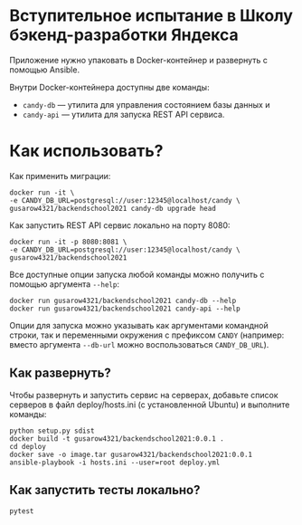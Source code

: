 Вступительное испытание в Школу бэкенд-разработки Яндекса
==============

Приложение нужно упаковать в Docker-контейнер и развернуть с помощью Ansible.

Внутри Docker-контейнера доступны две команды:
* `candy-db` — утилита для управления состоянием базы данных и
* `candy-api` — утилита для запуска REST API сервиса.

Как использовать?
=================
Как применить миграции:

```shell
docker run -it \
-e CANDY_DB_URL=postgresql://user:12345@localhost/candy \
gusarow4321/backendschool2021 candy-db upgrade head
```
Как запустить REST API сервис локально на порту 8080:

```shell
docker run -it -p 8080:8081 \
-e CANDY_DB_URL=postgresql://user:12345@localhost/candy \
gusarow4321/backendschool2021
```
Все доступные опции запуска любой команды можно получить с помощью
аргумента `--help`:

```shell
docker run gusarow4321/backendschool2021 candy-db --help
docker run gusarow4321/backendschool2021 candy-api --help
```
Опции для запуска можно указывать как аргументами командной строки, так и
переменными окружения с префиксом `CANDY` (например: вместо аргумента
`--db-url` можно воспользоваться `CANDY_DB_URL`).

Как развернуть?
---------------
Чтобы развернуть и запустить сервис на серверах, добавьте список серверов в файл
deploy/hosts.ini (с установленной Ubuntu) и выполните команды:

```shell
python setup.py sdist
docker build -t gusarow4321/backendschool2021:0.0.1 .
cd deploy
docker save -o image.tar gusarow4321/backendschool2021:0.0.1
ansible-playbook -i hosts.ini --user=root deploy.yml
```

Как запустить тесты локально?
-----------------------------
```shell
pytest
```